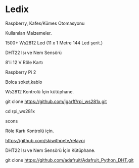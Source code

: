 # Ledix

Raspberry, Kafes/Kümes Otomasyonu



Kullanılan Malzemeler.

1500+ Ws2812 Led (11 x 1 Metre 144 Led şerit.)

DHT22 Isı ve Nem Sensörü

8'li 12 V Röle Kartı

Raspberry Pi 2

Bolca soket,kablo









Ws2812 Kontrolü İçin kütüphane.





git clone https://github.com/jgarff/rpi_ws281x.git

cd rpi_ws281x

scons



Röle Kartı Kontrolü için.



https://github.com/skiwithpete/relaypi



DHT22 Isı ve Nem Sensörü İçin Kütüphane.



git clone https://github.com/adafruit/Adafruit_Python_DHT.git











